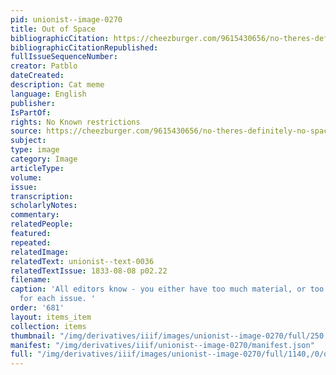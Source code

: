 ```yaml
---
pid: unionist--image-0270
title: Out of Space
bibliographicCitation: https://cheezburger.com/9615430656/no-theres-definitely-no-space-for-you
bibliographicCitationRepublished: 
fullIssueSequenceNumber: 
creator: Patblo
dateCreated: 
description: Cat meme
language: English
publisher: 
IsPartOf: 
rights: No Known restrictions
source: https://cheezburger.com/9615430656/no-theres-definitely-no-space-for-you
subject: 
type: image
category: Image
articleType: 
volume: 
issue: 
transcription: 
scholarlyNotes: 
commentary: 
relatedPeople: 
featured: 
repeated: 
relatedImage: 
relatedText: unionist--text-0036
relatedTextIssue: 1833-08-08 p02.22
filename: 
caption: 'All editors know - you either have too much material, or too little material
  for each issue. '
order: '681'
layout: items_item
collection: items
thumbnail: "/img/derivatives/iiif/images/unionist--image-0270/full/250,/0/default.jpg"
manifest: "/img/derivatives/iiif/unionist--image-0270/manifest.json"
full: "/img/derivatives/iiif/images/unionist--image-0270/full/1140,/0/default.jpg"
---
```

